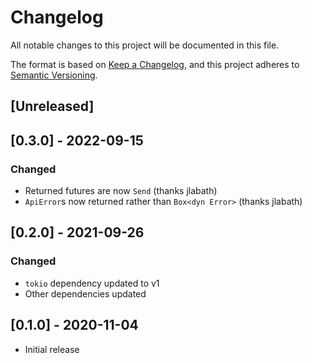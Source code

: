 # Changelog
All notable changes to this project will be documented in this file.

The format is based on [Keep a Changelog](https://keepachangelog.com/en/1.0.0/),
and this project adheres to [Semantic Versioning](https://semver.org/spec/v2.0.0.html).

## [Unreleased]

## [0.3.0] - 2022-09-15
### Changed
- Returned futures are now `Send` (thanks jlabath)
- `ApiError`s now returned rather than `Box<dyn Error>` (thanks jlabath)

## [0.2.0] - 2021-09-26
### Changed
- `tokio` dependency updated to v1
- Other dependencies updated

## [0.1.0] - 2020-11-04
- Initial release